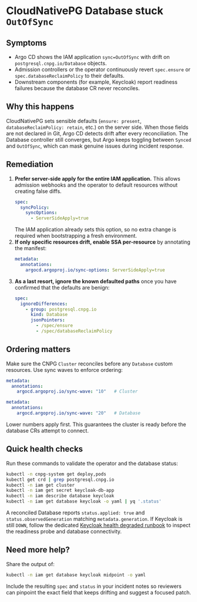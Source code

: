 # CloudNativePG Database stuck `OutOfSync`

## Symptoms

* Argo CD shows the IAM application `sync=OutOfSync` with drift on `postgresql.cnpg.io/Database` objects.
* Admission controllers or the operator continuously revert `spec.ensure` or `spec.databaseReclaimPolicy` to their defaults.
* Downstream components (for example, Keycloak) report readiness failures because the database CR never reconciles.

## Why this happens

CloudNativePG sets sensible defaults (`ensure: present`, `databaseReclaimPolicy: retain`, etc.) on the server side. When those
fields are not declared in Git, Argo CD detects drift after every reconciliation. The Database controller still converges, but
Argo keeps toggling between `Synced` and `OutOfSync`, which can mask genuine issues during incident response.

## Remediation

1. **Prefer server-side apply for the entire IAM application.** This allows admission webhooks and the operator to default
   resources without creating false diffs.
   ```yaml
   spec:
     syncPolicy:
       syncOptions:
         - ServerSideApply=true
   ```
   The IAM application already sets this option, so no extra change is required when bootstrapping a fresh environment.
2. **If only specific resources drift, enable SSA per-resource** by annotating the manifest:
   ```yaml
   metadata:
     annotations:
       argocd.argoproj.io/sync-options: ServerSideApply=true
   ```
3. **As a last resort, ignore the known defaulted paths** once you have confirmed that the defaults are benign:
   ```yaml
   spec:
     ignoreDifferences:
       - group: postgresql.cnpg.io
         kind: Database
         jsonPointers:
           - /spec/ensure
           - /spec/databaseReclaimPolicy
   ```

## Ordering matters

Make sure the CNPG `Cluster` reconciles before any `Database` custom resources. Use sync waves to enforce ordering:

```yaml
metadata:
  annotations:
    argocd.argoproj.io/sync-wave: "10"   # Cluster
```

```yaml
metadata:
  annotations:
    argocd.argoproj.io/sync-wave: "20"   # Database
```

Lower numbers apply first. This guarantees the cluster is ready before the database CRs attempt to connect.

## Quick health checks

Run these commands to validate the operator and the database status:

```bash
kubectl -n cnpg-system get deploy,pods
kubectl get crd | grep postgresql.cnpg.io
kubectl -n iam get cluster
kubectl -n iam get secret keycloak-db-app
kubectl -n iam describe database keycloak
kubectl -n iam get database keycloak -o yaml | yq '.status'
```

A reconciled Database reports `status.applied: true` and `status.observedGeneration` matching `metadata.generation`. If Keycloak
is still `DOWN`, follow the dedicated [Keycloak health degraded runbook](./keycloak-health-degraded.md) to inspect the readiness
probe and database connectivity.

## Need more help?

Share the output of:

```bash
kubectl -n iam get database keycloak midpoint -o yaml
```

Include the resulting `spec` and `status` in your incident notes so reviewers can pinpoint the exact field that keeps drifting and
suggest a focused patch.

